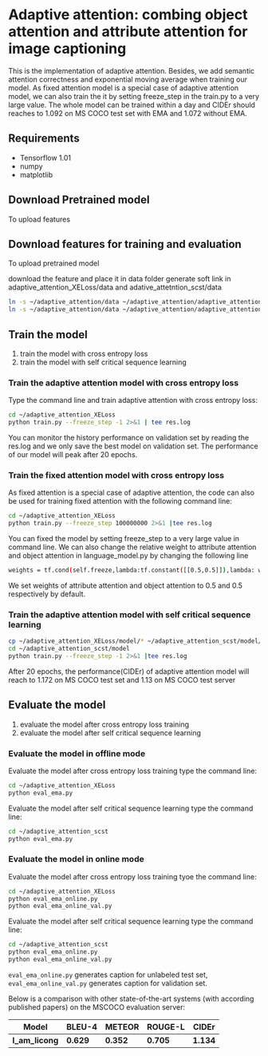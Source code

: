 # Adaptive attention: combing object attention and attribute attention for image captioning
This is the implementation of adaptive attention. Besides, we add semantic attention correctness and exponential moving average when training our model. As fixed attention model is a special case of adaptive attention model, we can also train the it by setting freeze_step in the train.py to a very large value. The whole model can be trained within a day and CIDEr should reaches to 1.092 on MS COCO test set with EMA and 1.072 without EMA. 

## Requirements
- Tensorflow 1.01
- numpy
- matplotlib

## Download Pretrained model
To upload features

## Download features for training and evaluation
To upload pretrained model

download the feature and place it in data folder
generate soft link in adaptive_attention_XELoss/data and adative_attetntion_scst/data
```bash
ln -s ~/adaptive_attention/data ~/adaptive_attention/adaptive_attention_scst
ln -s ~/adaptive_attention/data ~/adaptive_attention/adaptive_attention_XEloss
```

## Train the model
1. train the model with cross entropy loss
2. train the model with self critical sequence learning

### Train the adaptive attention model with cross entropy loss
Type the command line and train adaptive attention with cross entropy loss:
```bash
cd ~/adaptive_attention_XELoss
python train.py --freeze_step -1 2>&1 | tee res.log
```
You can monitor the history performance on validation set by reading the res.log and we only save the best model on validation set. The performance of our model will peak after 20 epochs.

### Train the fixed attention model with cross entropy loss
As fixed attention is a special case of adaptive attention, the code can also be used for training fixed attention with the following command line:
```bash
cd ~/adaptive_attention_XELoss
python train.py --freeze_step 100000000 2>&1 |tee res.log 
```
You can fixed the model by setting freeze_step to a very large value in command line. We can also change the relative weight to attribute attention and object attention in language_model.py
by changing the following line 
```bash
weights = tf.cond(self.freeze,lambda:tf.constant([[0.5,0.5]]),lambda: weights. 
```
We set weights of attribute attention and object attention to 0.5 and 0.5 respectively by default.

### Train the adaptive attention model with self critical sequence learning
```bash
cp ~/adaptive_attention_XELoss/model/* ~/adaptive_attention_scst/model/
cd ~/adaptive_attention_scst/model
python train.py --freeze_step -1 2>&1 |tee res.log
```
After 20 epochs, the performance(CIDEr) of adaptive attention model will reach to 1.172 on MS COCO test set and 1.13 on MS COCO test server

## Evaluate the model
1. evaluate the model after cross entropy loss training
2. evaluate the model after self critical sequence learning

### Evaluate the model in offline mode
Evaluate the model after cross entropy loss training type the command line:
```bash
cd ~/adaptive_attention_XELoss
python eval_ema.py
```
Evaluate the model after self critical sequence learning type the command line:
```bash
cd ~/adaptive_attention_scst
python eval_ema.py
```
### Evaluate the model in online mode

Evaluate the model after cross entropy loss training tyoe the command line:
```bash
cd ~/adaptive_attention_XELoss
python eval_ema_online.py      
python eval_ema_online_val.py
```
 
Evaluate the model after self critical sequence learning type the command line:
```bash
cd ~/adaptive_attention_scst
python eval_ema_online.py      
python eval_ema_online_val.py
```

`eval_ema_online.py` generates caption for unlabeled test set, `eval_ema_online_val.py` generates caption for validation set.

Below is a comparison with other state-of-the-art systems (with according published papers) on the MSCOCO evaluation server:

| Model | BLEU-4 | METEOR | ROUGE-L | CIDEr |
|----|----|----|----|----|
|**I_am_licong**|**0.629**|**0.352** |**0.705**|**1.134**|
